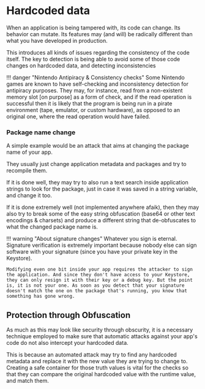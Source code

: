 # Hardcoded data

When an application is being tampered with, its code can change. 
Its behavior can mutate. Its features may (and will) be radically different than what you have developed in production.

This introduces all kinds of issues regarding the consistency of the code itself. The key to detection is being able to avoid some of those code changes on hardcoded data, and detecting inconsistencies

!!! danger "Nintendo Antipiracy & Consistency checks"
	Some Nintendo games are known to have self-checking and inconsistency detection for antipiracy purposes. 
	They may, for instance, read from a non-existent memory slot [on purpose] as a form of check, and if the read operation is successful then it is likely that the program is being run in a pirate environment (tape, emulator, or custom hardware), as opposed to an original one, where the read operation would have failed.

### Package name change
A simple example would be an attack that aims at changing the package name of your app.

They usually just change application metadata and packages and try to recompile them.

If it is done well, they may try to also run a text search inside application strings to look for the package, just in case it was saved in a string variable, and change it too. 

If it is done extremely well (not implemented anywhere afaik), then they may also try to break some of the easy string obfuscation (base64 or other text encodings & charsets) and produce a different string that de-obfuscates to what the changed package name is.

!!! warning "About signature changes"
	Whatever you sign is eternal.
	Signature verification is extremely important because nobody else can sign software with your signature (since you have your private key in the Keystore).

	Modifying even one bit inside your app requires the attacker to sign the application. And since they don't have access to your Keystore, they can only resign it with their key or a debug key. But the point is, it is not your one. As soon as you detect that your signature doesn't match the one on the package that's running, you know that something has gone wrong.


## Protection through Obfuscation
As much as this may look like security through obscurity, it is a necessary technique employed to make sure that automatic attacks against your app's code do not also intercept your hardcoded data. 

This is because an automated attack may try to find any hardcoded metadata and replace it with the new value they are trying to change to.
Creating a safe container for those truth values is vital for the checks so that they can compare the original hardcoded value with the runtime value, and match them.
